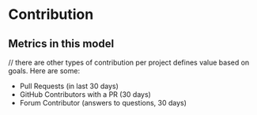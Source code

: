 # Contribution


## Metrics in this model
// there are other types of contribution per project defines value based on goals. Here are some:

- Pull Requests (in last 30 days)
- GitHub Contributors with a PR (30 days)   
- Forum Contributor (answers to questions, 30 days)